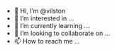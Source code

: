 - 👋 Hi, I’m @vilston
- 👀 I’m interested in ...
- 🌱 I’m currently learning ...
- 💞️ I’m looking to collaborate on ...
- 📫 How to reach me ...

<!---
vilston/vilston is a ✨ special ✨ repository because its `README.md` (this file) appears on your GitHub profile.
You can click the Preview link to take a look at your changes.
--->
